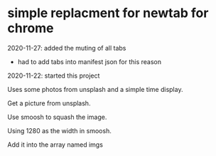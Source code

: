 
# simple replacment for newtab for chrome

2020-11-27: added the muting of all tabs
- had to add tabs into manifest json for this reason

2020-11-22: started this project

Uses some photos from unsplash and a simple time display.

Get a picture from unsplash.

Use smoosh to squash the image.

Using 1280 as the width in smoosh.

Add it into the array named imgs
